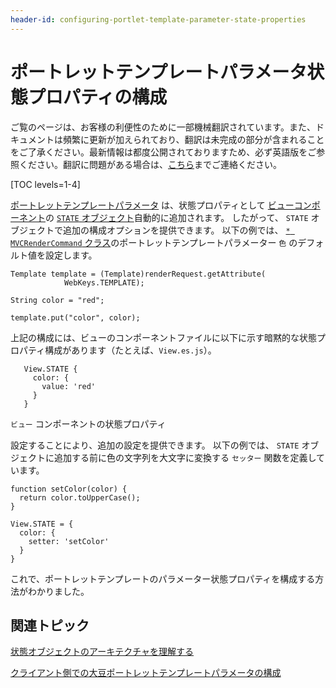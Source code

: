 ```yaml
---
header-id: configuring-portlet-template-parameter-state-properties
---
```


# ポートレットテンプレートパラメータ状態プロパティの構成

<p class="alert alert-info"><span class="wysiwyg-color-blue120">ご覧のページは、お客様の利便性のために一部機械翻訳されています。また、ドキュメントは頻繁に更新が加えられており、翻訳は未完成の部分が含まれることをご了承ください。最新情報は都度公開されておりますため、必ず英語版をご参照ください。翻訳に問題がある場合は、<a href="mailto:support-content-jp@liferay.com">こちら</a>までご連絡ください。</span></p>

[TOC levels=1-4]

[ポートレットテンプレートパラメータ](/docs/7-1/tutorials/-/knowledge_base/t/creating-a-soy-portlet#using-portlet-template-parameters-in-the-soy-template) は、状態プロパティとして [ビューコンポーネント](/docs/7-1/tutorials/-/knowledge_base/t/creating-a-soy-portlet#configuring-the-view-layer)の [`STATE` オブジェクト](/docs/7-1/tutorials/-/knowledge_base/t/understanding-the-state-object-architecture)自動的に追加されます。 したがって、 `STATE` オブジェクトで追加の構成オプションを提供できます。 以下の例では、 [`* MVCRenderCommand` クラス](/docs/7-1/tutorials/-/knowledge_base/t/creating-a-soy-portlet#render-logic)のポートレットテンプレートパラメーター `色` のデフォルト値を設定します。

    Template template = (Template)renderRequest.getAttribute(
                WebKeys.TEMPLATE);
    
    String color = "red";
    
    template.put("color", color);

上記の構成には、ビューのコンポーネントファイルに以下に示す暗黙的な状態プロパティ構成があります（たとえば、`View.es.js`）。

``` 
   View.STATE {
     color: {
       value: 'red'
     }
   }
```

`ビュー` コンポーネントの状態プロパティ</a>

設定することにより、追加の設定を提供できます。 以下の例では、 `STATE` オブジェクトに追加する前に色の文字列を大文字に変換する `セッター` 関数を定義しています。</p> 

    function setColor(color) {
      return color.toUpperCase();
    }
    
    View.STATE = {
      color: {
        setter: 'setColor'      
      }
    }
    

これで、ポートレットテンプレートのパラメーター状態プロパティを構成する方法がわかりました。



## 関連トピック

[状態オブジェクトのアーキテクチャを理解する](/docs/7-1/tutorials/-/knowledge_base/t/understanding-the-state-object-architecture)

[クライアント側での大豆ポートレットテンプレートパラメータの構成](/docs/7-1/tutorials/-/knowledge_base/t/configuring-soy-portlet-template-parameters-on-the-client-side)
